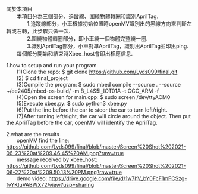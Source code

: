 關於本項目  
&emsp;&emsp;本項目分為三個部分，追蹤線、圍繞物體轉圈和識別AprilTag.  
&emsp;&emsp;&emsp;&emsp;1.追蹤線部分，小車根據初始位置時openMV識別出的黑線方向來判斷左轉或右轉，此步驟只做一次.  
&emsp;&emsp;&emsp;&emsp;2.圍繞物體轉圈部分，即小車繞一個物體完整繞一圈.  
&emsp;&emsp;&emsp;&emsp;3.識別AprilTag部分，小車對準AprilTag，識別出AprilTag並印出ping.  
&emsp;&emsp;每個部分開始和結束時Xbee_host會印出相應信息.  

1.how to setup and run your program  
&emsp;&emsp;(1)Clone the repo: $ git clone https://github.com/Lyds099/final.git  
&emsp;&emsp;(2) $ cd final_project  
&emsp;&emsp;(3)Compile the program: $ sudo mbed compile --source . --source ~/ee2405/mbed-os-build/ -m B_L4S5I_IOT01A -t GCC_ARM -f  
&emsp;&emsp;(4)Open the screen for main.cpp: $ sudo screen /dev/ttyACM0  
&emsp;&emsp;(5)Execute xbee.py: $ sudo python3 xbee.py  
&emsp;&emsp;(6)Put the line before the car to steer the car to turn left/right.  
&emsp;&emsp;(7)After turning left/right, the car will circle around the object. Then put the AprilTag before the car, openMV will identify the AprilTag.  

2.what are the results  
&emsp;&emsp;openMV find the line: https://github.com/Lyds099/final/blob/master/Screen%20Shot%202021-06-23%20at%209.46.45%20AM.png?raw=true  
&emsp;&emsp;message received by xbee_host: https://github.com/Lyds099/final/blob/master/Screen%20Shot%202021-06-22%20at%209.50.13%20PM.png?raw=true  
&emsp;&emsp;demo video: https://drive.google.com/file/d/1w7hV_bY0FcF1mFCSzg-fvYKluVABWX72/view?usp=sharing  
